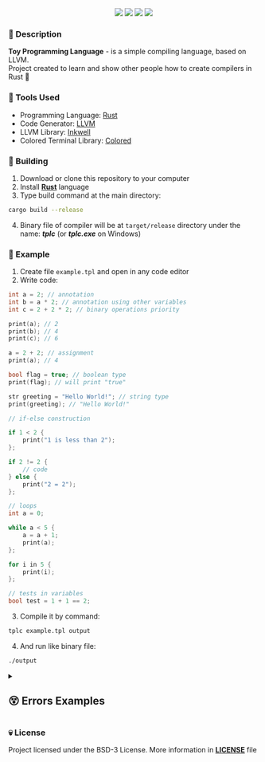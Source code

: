 [Rust]: https://www.rust-lang.org/
[LLVM]: https://llvm.org/
[Inkwell]: https://github.com/TheDan64/inkwell
[Colored]: https://crates.io/crates/colored

<div align="center">
 <img src="https://custom-icon-badges.demolab.com/badge/-Toy-blue?style=for-the-badge&logoColor=white" />
 <img src="https://custom-icon-badges.demolab.com/badge/-Programming-blue?style=for-the-badge&logoColor=white" />
 <img src="https://custom-icon-badges.demolab.com/badge/-Language-blue?style=for-the-badge&logoColor=white" />
 <img src="https://custom-icon-badges.demolab.com/badge/-0.2.9-blue?style=for-the-badge&logoColor=white" />
</div>

### 👀 Description
**Toy Programming Language** - is a simple compiling language, based on LLVM. </br>
Project created to learn and show other people how to create compilers in Rust 🦀

### 🤖 Tools Used
* Programming Language: [Rust]
* Code Generator: [LLVM]
* LLVM Library: [Inkwell]
* Colored Terminal Library: [Colored]

### 🦛 Building
1. Download or clone this repository to your computer
2. Install **[Rust]** language
3. Type build command at the main directory:
```sh
cargo build --release
```
4. Binary file of compiler will be at `target/release` directory under the name: _**tplc**_ (or _**tplc.exe**_ on Windows)

### 👾 Example
1. Create file `example.tpl` and open in any code editor
2. Write code:
```c++
int a = 2; // annotation
int b = a * 2; // annotation using other variables
int c = 2 + 2 * 2; // binary operations priority

print(a); // 2
print(b); // 4
print(c); // 6

a = 2 + 2; // assignment
print(a); // 4

bool flag = true; // boolean type
print(flag); // will print "true"

str greeting = "Hello World!"; // string type
print(greeting); // "Hello World!"

// if-else construction

if 1 < 2 {
    print("1 is less than 2");
};

if 2 != 2 {
    // code
} else {
    print("2 = 2");
};

// loops
int a = 0;

while a < 5 {
    a = a + 1;
    print(a);
};

for i in 5 {
    print(i);
};

// tests in variables
bool test = 1 + 1 == 2;
```
3. Compile it by command:
```sh
tplc example.tpl output
```
4. And run like binary file:
```sh
./output
```

<details>
 <summary><h2>😵 Errors Examples</h2></summary>

 ![image](https://github.com/user-attachments/assets/dca42b0f-dc68-4192-82d0-ae7523248b43) </br>
 ![image](https://github.com/user-attachments/assets/96f71bf9-bc11-4afa-b7ad-a3e81731d43e) </br>
 ![image](https://github.com/user-attachments/assets/ca948e3d-8398-4d82-b923-8d01e89a5b5b) </br>
 ![image](https://github.com/user-attachments/assets/523264db-ae4f-4c2f-b7a4-b13076461cf5) </br>
 ![image](https://github.com/user-attachments/assets/f18f6a49-a4ee-414b-8c2f-70e6345c94ff) </br>


</details>

### 💀 License
Project licensed under the BSD-3 License. More information in [**LICENSE**](https://github.com/mealet/tpl-lang/blob/main/LICENSE) file
